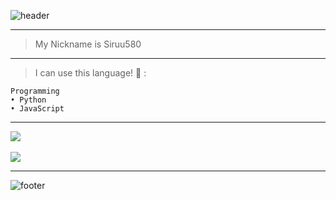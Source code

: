![header](https://capsule-render.vercel.app/api?type=wave&color=gradient&height=300&section=header&text=✨%20Hello%20Everyone!%20👋&fontSize=70)

- - -

> My Nickname is Siruu580

- - -

> I can use this language! 📖 :

    Programming   
    • Python
	• JavaScript

- - -

<a href="https://github.com/Siruu580">
    <img align="center" src="https://github-readme-stats.vercel.app/api?username=Siruu580&count_private=true&show_icons=true&theme=slateorange"/>
</a>

<br/>
<br/>

<a href="https://github.com/Siruu580">
    <img align="center" src="https://github-readme-stats.vercel.app/api/top-langs/?username=Siruu580&layout=compact&theme=react"/>
</a>

- - -

![footer](https://capsule-render.vercel.app/api?type=wave&color=gradient&height=300&section=footer)

